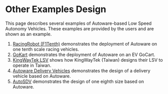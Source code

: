 # Other Examples Design

This page describes several examples of Autoware-based Low Speed Autonomy Vehicles. These examples are provided by the users and are shown as an example.

1. [RacingRobot (F1Tenth)](F1Tenth/index.md) demonstrates the deployment of Autoware on one tenth scale racing vehicles.
2. [GoKart](GoKart/Reference%20Design%20for%20Go-Kart%20with%20Autoware.md) demonstrates the deployment of Autoware on an EV GoCart.
3. [KingWayTek LSV](KWT_LSV/Kingway_LSV_introduction_ENG_0729AWF_v1.pdf) shows how KingWayTek (Taiwan) designs their LSV to operate in Taiwan.
4. [Autoware Delivery Vehicles](Delivery/index.md) demonstrates the design of a delivery vehicle based on Autoware.
5. [AutoSDV](AutoSDV/index.md) demonstrates the design of one eighth size based on Autoware.
